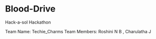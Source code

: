# Blood-Drive

Hack-a-sol Hackathon

Team Name: Techie_Charms
Team Members: Roshini N B , Charulatha J

